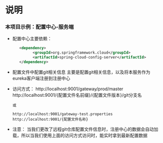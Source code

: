  # 说明
 
 ### 本项目示例：配置中心-服务端
 
 * 配置中心主要依赖：
   ```xml
      <dependency>
            <groupId>org.springframework.cloud</groupId>
            <artifactId>spring-cloud-config-server</artifactId>
      </dependency>
   ```
       
 * 配置文件中配置git相关信息
    主要是配置git相关信息，以及将本服务作为eureka客户端注册到注册中心
    
 * 访问方式：
       http://localhost:9001/gateway/prod/master
       http://localhost:9001/{配置文件名前缀}/{配置文件版本}/git分支名
   
       或
       
       http://localhost:9001/gateway-test.properties
       http://localhost:9001/{配置文件名称}
 * 注意：
    当我们更改了远程git仓库配置文件信息时，注册中心的数据会自动加载，所以当我们使用上面的访问方式访问时，能实时拿到最新配置数据